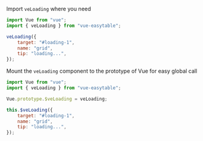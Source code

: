 <anchor label="Usage"/>

Import `veLoading` where you need

```javascript
import Vue from "vue";
import { veLoading } from "vue-easytable";
```

```javascript
veLoading({
    target: "#loading-1",
    name: "grid",
    tip: "loading...",
});
```

<anchor label="Global Usage"/>

Mount the `veLoading` component to the prototype of Vue for easy global call

```javascript
import Vue from "vue";
import { veLoading } from "vue-easytable";

Vue.prototype.$veLoading = veLoading;
```

```javascript
this.$veLoading({
    target: "#loading-1",
    name: "grid",
    tip: "loading...",
});
```
